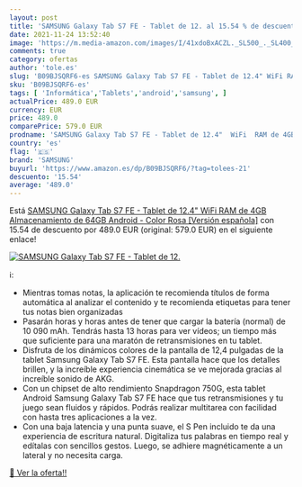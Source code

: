 ```yaml
---
layout: post
title: 'SAMSUNG Galaxy Tab S7 FE - Tablet de 12. al 15.54 % de descuento'
date: 2021-11-24 13:52:40
image: 'https://m.media-amazon.com/images/I/41xdoBxACZL._SL500_._SL400_.jpg'
comments: true
category: ofertas
author: 'tole.es'
slug: 'B09BJSQRF6-es SAMSUNG Galaxy Tab S7 FE - Tablet de 12.4" WiFi RAM de 4GB...'
sku: 'B09BJSQRF6-es'
tags: [ 'Informática','Tablets','android','samsung', ]
actualPrice: 489.0 EUR
currency: EUR
price: 489.0
comparePrice: 579.0 EUR
prodname: 'SAMSUNG Galaxy Tab S7 FE - Tablet de 12.4"  WiFi  RAM de 4GB  Almacenamiento de 64GB  Android  - Color Rosa [Versión española]'
country: 'es'
flag: '🇪🇸'
brand: 'SAMSUNG'
buyurl: 'https://www.amazon.es/dp/B09BJSQRF6/?tag=tolees-21'
descuento: '15.54'
average: '489.0'
---
```


Está [SAMSUNG Galaxy Tab S7 FE - Tablet de 12.4"  WiFi  RAM de 4GB  Almacenamiento de 64GB  Android  - Color Rosa [Versión española]](https://www.amazon.es/dp/B09BJSQRF6/?tag=tolees-21) con 15.54 de descuento por 489.0 EUR (original: 579.0 EUR) en el siguiente enlace!

[![SAMSUNG Galaxy Tab S7 FE - Tablet de 12.](https://m.media-amazon.com/images/I/41xdoBxACZL._SL500_._SL400_.jpg)](https://www.amazon.es/dp/B09BJSQRF6/?tag=tolees-21)

ℹ️:

- Mientras tomas notas, la aplicación te recomienda títulos de forma automática al analizar el contenido y te recomienda etiquetas para tener tus notas bien organizadas
- Pasarán horas y horas antes de tener que cargar la batería (normal) de 10 090 mAh. Tendrás hasta 13 horas para ver vídeos; un tiempo más que suficiente para una maratón de retransmisiones en tu tablet.
- Disfruta de los dinámicos colores de la pantalla de 12,4 pulgadas de la tablet Samsung Galaxy Tab S7 FE. Esta pantalla hace que los detalles brillen, y la increíble experiencia cinemática se ve mejorada gracias al increíble sonido de AKG.
- Con un chipset de alto rendimiento Snapdragon 750G, esta tablet Android Samsung Galaxy Tab S7 FE hace que tus retransmisiones y tu juego sean fluidos y rápidos. Podrás realizar multitarea con facilidad con hasta tres aplicaciones a la vez.
- Con una baja latencia y una punta suave, el S Pen incluido te da una experiencia de escritura natural. Digitaliza tus palabras en tiempo real y edítalas con sencillos gestos. Luego, se adhiere magnéticamente a un lateral y no necesita carga.

[🛒 Ver la oferta!!](https://www.amazon.es/dp/B09BJSQRF6/?tag=tolees-21)
